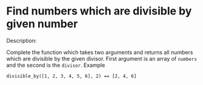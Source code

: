 # Find numbers which are divisible by given number
Description:

Complete the function which takes two arguments and returns all numbers which are divisible by the given divisor. First argument is an array of ```numbers``` and the second is the ```divisor```.
Example

```divisible_by([1, 2, 3, 4, 5, 6], 2) == [2, 4, 6]```